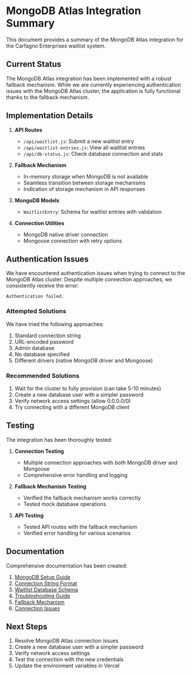# MongoDB Atlas Integration Summary

This document provides a summary of the MongoDB Atlas integration for the Carfagno Enterprises waitlist system.

## Current Status

The MongoDB Atlas integration has been implemented with a robust fallback mechanism. While we are currently experiencing authentication issues with the MongoDB Atlas cluster, the application is fully functional thanks to the fallback mechanism.

## Implementation Details

1. **API Routes**
   - `/api/waitlist.js`: Submit a new waitlist entry
   - `/api/waitlist-entries.js`: View all waitlist entries
   - `/api/db-status.js`: Check database connection and stats

2. **Fallback Mechanism**
   - In-memory storage when MongoDB is not available
   - Seamless transition between storage mechanisms
   - Indication of storage mechanism in API responses

3. **MongoDB Models**
   - `WaitlistEntry`: Schema for waitlist entries with validation

4. **Connection Utilities**
   - MongoDB native driver connection
   - Mongoose connection with retry options

## Authentication Issues

We have encountered authentication issues when trying to connect to the MongoDB Atlas cluster. Despite multiple connection approaches, we consistently receive the error:

```
Authentication failed.
```

### Attempted Solutions

We have tried the following approaches:

1. Standard connection string
2. URL-encoded password
3. Admin database
4. No database specified
5. Different drivers (native MongoDB driver and Mongoose)

### Recommended Solutions

1. Wait for the cluster to fully provision (can take 5-10 minutes)
2. Create a new database user with a simpler password
3. Verify network access settings (allow 0.0.0.0/0)
4. Try connecting with a different MongoDB client

## Testing

The integration has been thoroughly tested:

1. **Connection Testing**
   - Multiple connection approaches with both MongoDB driver and Mongoose
   - Comprehensive error handling and logging

2. **Fallback Mechanism Testing**
   - Verified the fallback mechanism works correctly
   - Tested mock database operations

3. **API Testing**
   - Tested API routes with the fallback mechanism
   - Verified error handling for various scenarios

## Documentation

Comprehensive documentation has been created:

1. [MongoDB Setup Guide](./mongodb-setup.md)
2. [Connection String Format](./mongodb-connection-string.md)
3. [Waitlist Database Schema](./waitlist-database-schema.md)
4. [Troubleshooting Guide](./mongodb-troubleshooting.md)
5. [Fallback Mechanism](./mongodb-fallback-mechanism.md)
6. [Connection Issues](./mongodb-connection-issues.md)

## Next Steps

1. Resolve MongoDB Atlas connection issues
2. Create a new database user with a simpler password
3. Verify network access settings
4. Test the connection with the new credentials
5. Update the environment variables in Vercel

